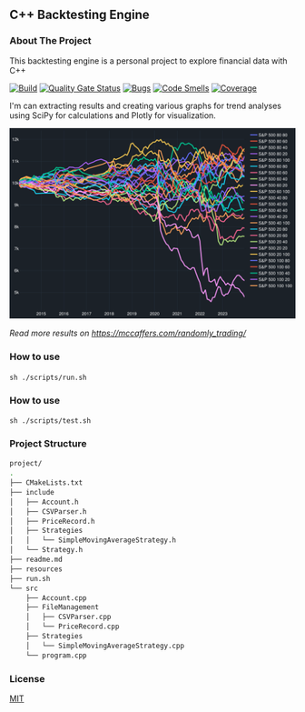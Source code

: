 ## C++ Backtesting Engine

### About The Project

This backtesting engine is a personal project to explore financial data with C++

[![Build](https://github.com/mccaffers/backtesting-engine-cpp/actions/workflows/sonarcloud.yml/badge.svg)](https://github.com/mccaffers/backtesting-engine-cpp/actions/workflows/sonarcloud.yml) [![Quality Gate Status](https://sonarcloud.io/api/project_badges/measure?project=mccaffers_backtesting-engine-cpp&metric=alert_status)](https://sonarcloud.io/summary/new_code?id=mccaffers_backtesting-engine-cpp) [![Bugs](https://sonarcloud.io/api/project_badges/measure?project=mccaffers_backtesting-engine-cpp&metric=bugs)](https://sonarcloud.io/summary/new_code?id=mccaffers_backtesting-engine-cpp) [![Code Smells](https://sonarcloud.io/api/project_badges/measure?project=mccaffers_backtesting-engine-cpp&metric=code_smells)](https://sonarcloud.io/summary/new_code?id=mccaffers_backtesting-engine-cpp) [![Coverage](https://sonarcloud.io/api/project_badges/measure?project=mccaffers_backtesting-engine-cpp&metric=coverage)](https://sonarcloud.io/summary/new_code?id=mccaffers_backtesting-engine-cpp)


I'm can extracting results and creating various graphs for trend analyses using SciPy for calculations and Plotly for visualization.

![alt text](images/random-indices-sp500-variable.svg)

*Read more results on https://mccaffers.com/randomly_trading/*

### How to use

`sh ./scripts/run.sh`

### How to use

`sh ./scripts/test.sh`

### Project Structure

```bash
project/
.
├── CMakeLists.txt
├── include
│   ├── Account.h
│   ├── CSVParser.h
│   ├── PriceRecord.h
│   ├── Strategies
│   │   └── SimpleMovingAverageStrategy.h
│   └── Strategy.h
├── readme.md
├── resources
├── run.sh
└── src
    ├── Account.cpp
    ├── FileManagement
    │   ├── CSVParser.cpp
    │   └── PriceRecord.cpp
    ├── Strategies
    │   └── SimpleMovingAverageStrategy.cpp
    └── program.cpp
```

### License
[MIT](https://choosealicense.com/licenses/mit/)